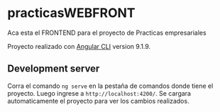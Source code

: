# practicasWEBFRONT
Aca esta el FRONTEND para el proyecto de Practicas empresariales

Proyecto realizado con [Angular CLI](https://github.com/angular/angular-cli) version 9.1.9.

## Development server

Corra el comando `ng serve` en la pestaña de comandos donde tiene el proyecto. Luego ingrese a `http://localhost:4200/`. Se cargara automaticamente el proyecto para ver los cambios realizados.

